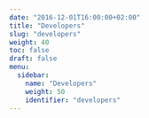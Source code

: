 ```yaml
---
date: "2016-12-01T16:00:00+02:00"
title: "Developers"
slug: "developers"
weight: 40
toc: false
draft: false
menu:
  sidebar:
    name: "Developers"
    weight: 50
    identifier: "developers"
---
```

